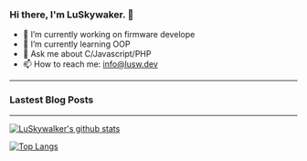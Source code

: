 ### Hi there, I'm LuSkywaker. 👋

- 🔭 I’m currently working on firmware develope
- 🌱 I’m currently learning OOP
- 💬 Ask me about C/Javascript/PHP
- 📫 How to reach me: [info@lusw.dev](mailto:info@lusw.dev)

---

### Lastest Blog Posts
<!-- BLOG-POST-LIST:START -->
<!-- BLOG-POST-LIST:END -->

---

[![LuSkywalker's github stats](https://github-readme-stats.vercel.app/api?username=luswdev&theme=vue&show_icons=true)](https://github.com/anuraghazra/github-readme-stats)

[![Top Langs](https://github-readme-stats.vercel.app/api/top-langs/?username=luswdev&layout=compact)](https://github.com/anuraghazra/github-readme-stats)
